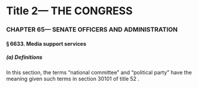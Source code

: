
# Title 2— THE CONGRESS
### CHAPTER 65— SENATE OFFICERS AND ADMINISTRATION
#### § 6633. Media support services
##### (a) Definitions

In this section, the terms “national committee” and “political party” have the meaning given such terms in section 30101 of title 52 .
